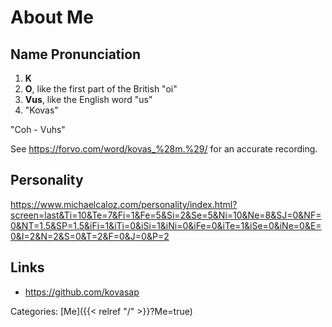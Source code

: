 # About Me

## Name Pronunciation

1. **K**
1. **O**, like the first part of the British "oi"
1. **Vus**, like the English word "us"
1. "Kovas"

"Coh - Vuhs"

See https://forvo.com/word/kovas_%28m.%29/ for an accurate recording.

## Personality

https://www.michaelcaloz.com/personality/index.html?screen=last&Ti=10&Te=7&Fi=1&Fe=5&Si=2&Se=5&Ni=10&Ne=8&SJ=0&NF=0&NT=1.5&SP=1.5&iFi=1&iTi=0&iSi=1&iNi=0&iFe=0&iTe=1&iSe=0&iNe=0&E=0&I=2&N=2&S=0&T=2&F=0&J=0&P=2

## Links

 - https://github.com/kovasap

Categories: [Me]({{< relref "/" >}}?Me=true)

